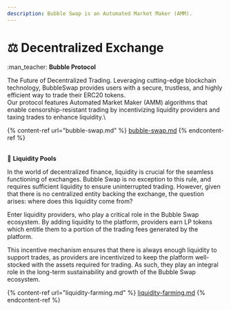 ```yaml
---
description: Bubble Swap is an Automated Market Maker (AMM).
---
```


# ⚖ Decentralized Exchange

:man\_teacher: **Bubble Protocol**

The Future of Decentralized Trading. Leveraging cutting-edge blockchain technology, BubbleSwap provides users with a secure, trustless, and highly efficient way to trade their ERC20 tokens.\
Our protocol features Automated Market Maker (AMM) algorithms that enable censorship-resistant trading by incentivizing liquidity providers and taxing trades to enhance liquidity.\


{% content-ref url="bubble-swap.md" %}
[bubble-swap.md](bubble-swap.md)
{% endcontent-ref %}

\
🌊 **Liquidity Pools**

In the world of decentralized finance, liquidity is crucial for the seamless functioning of exchanges. Bubble Swap is no exception to this rule, and requires sufficient liquidity to ensure uninterrupted trading. However, given that there is no centralized entity backing the exchange, the question arises: where does this liquidity come from?

Enter liquidity providers, who play a critical role in the Bubble Swap ecosystem. By adding liquidity to the platform, providers earn LP tokens which entitle them to a portion of the trading fees generated by the platform.

This incentive mechanism ensures that there is always enough liquidity to support trades, as providers are incentivized to keep the platform well-stocked with the assets required for trading. As such, they play an integral role in the long-term sustainability and growth of the Bubble Swap ecosystem.

{% content-ref url="liquidity-farming.md" %}
[liquidity-farming.md](liquidity-farming.md)
{% endcontent-ref %}
